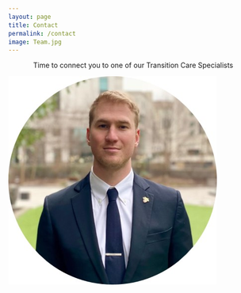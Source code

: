 ```yaml
---
layout: page
title: Contact
permalink: /contact
image: Team.jpg
---
```


<center>Time to connect you to one of our Transition Care Specialists</center>



![image](assets/img/Team.jpg)

